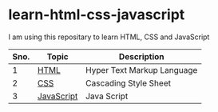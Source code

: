 # learn-html-css-javascript

I am using this repositary to learn HTML, CSS and JavaScript

|Sno.|Topic|Description|
|--- |  --- | ---|
|1 |[HTML](documentation/HTML.md) | Hyper Text Markup Language|
|2|[CSS](#CSS)|Cascading Style Sheet|
|3|[JavaScript](#JavaScript)|Java Script|
